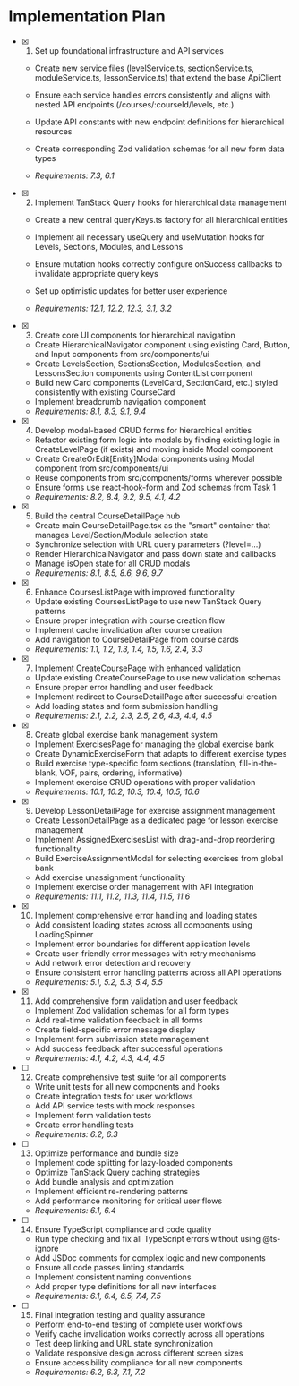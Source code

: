 # Implementation Plan

- [x] 1. Set up foundational infrastructure and API services






  - Create new service files (levelService.ts, sectionService.ts, moduleService.ts, lessonService.ts) that extend the base ApiClient
  - Ensure each service handles errors consistently and aligns with nested API endpoints (/courses/:courseId/levels, etc.)
  - Update API constants with new endpoint definitions for hierarchical resources
  - Create corresponding Zod validation schemas for all new form data types

  - _Requirements: 7.3, 6.1_



- [x] 2. Implement TanStack Query hooks for hierarchical data management










  - Create a new central queryKeys.ts factory for all hierarchical entities
  - Implement all necessary useQuery and useMutation hooks for Levels, Sections, Modules, and Lessons


  - Ensure mutation hooks correctly configure onSuccess callbacks to invalidate appropriate query keys
  - Set up optimistic updates for better user experience
  - _Requirements: 12.1, 12.2, 12.3, 3.1, 3.2_

- [x] 3. Create core UI components for hierarchical navigation







  - Create HierarchicalNavigator component using existing Card, Button, and Input components from src/components/ui
  - Create LevelsSection, SectionsSection, ModulesSection, and LessonsSection components using ContentList component
  - Build new Card components (LevelCard, SectionCard, etc.) styled consistently with existing CourseCard
  - Implement breadcrumb navigation component
  - _Requirements: 8.1, 8.3, 9.1, 9.4_

- [x] 4. Develop modal-based CRUD forms for hierarchical entities


  - Refactor existing form logic into modals by finding existing logic in CreateLevelPage (if exists) and moving inside Modal component
  - Create CreateOrEdit[Entity]Modal components using Modal component from src/components/ui
  - Reuse components from src/components/forms wherever possible
  - Ensure forms use react-hook-form and Zod schemas from Task 1
  - _Requirements: 8.2, 8.4, 9.2, 9.5, 4.1, 4.2_

- [x] 5. Build the central CourseDetailPage hub





  - Create main CourseDetailPage.tsx as the "smart" container that manages Level/Section/Module selection state
  - Synchronize selection with URL query parameters (?level=...)
  - Render HierarchicalNavigator and pass down state and callbacks
  - Manage isOpen state for all CRUD modals
  - _Requirements: 8.1, 8.5, 8.6, 9.6, 9.7_

- [x] 6. Enhance CoursesListPage with improved functionality




  - Update existing CoursesListPage to use new TanStack Query patterns
  - Ensure proper integration with course creation flow
  - Implement cache invalidation after course creation
  - Add navigation to CourseDetailPage from course cards
  - _Requirements: 1.1, 1.2, 1.3, 1.4, 1.5, 1.6, 2.4, 3.3_

- [x] 7. Implement CreateCoursePage with enhanced validation






  - Update existing CreateCoursePage to use new validation schemas
  - Ensure proper error handling and user feedback
  - Implement redirect to CourseDetailPage after successful creation
  - Add loading states and form submission handling
  - _Requirements: 2.1, 2.2, 2.3, 2.5, 2.6, 4.3, 4.4, 4.5_

- [x] 8. Create global exercise bank management system





  - Implement ExercisesPage for managing the global exercise bank
  - Create DynamicExerciseForm that adapts to different exercise types
  - Build exercise type-specific form sections (translation, fill-in-the-blank, VOF, pairs, ordering, informative)
  - Implement exercise CRUD operations with proper validation
  - _Requirements: 10.1, 10.2, 10.3, 10.4, 10.5, 10.6_
- [x] 9. Develop LessonDetailPage for exercise assignment management



  - Create LessonDetailPage as a dedicated page for lesson exercise management
  - Implement AssignedExercisesList with drag-and-drop reordering functionality
  - Build ExerciseAssignmentModal for selecting exercises from global bank
  - Add exercise unassignment functionality
  - Implement exercise order management with API integration
  - _Requirements: 11.1, 11.2, 11.3, 11.4, 11.5, 11.6_

- [x] 10. Implement comprehensive error handling and loading states

























  - Add consistent loading states across all components using LoadingSpinner
  - Implement error boundaries for different application levels
  - Create user-friendly error messages with retry mechanisms
  - Add network error detection and recovery
  - Ensure consistent error handling patterns across all API operations
  - _Requirements: 5.1, 5.2, 5.3, 5.4, 5.5_

- [x] 11. Add comprehensive form validation and user feedback










  - Implement Zod validation schemas for all form types
  - Add real-time validation feedback in all forms
  - Create field-specific error message display
  - Implement form submission state management
  - Add success feedback after successful operations
  - _Requirements: 4.1, 4.2, 4.3, 4.4, 4.5_

- [ ] 12. Create comprehensive test suite for all components
  - Write unit tests for all new components and hooks
  - Create integration tests for user workflows
  - Add API service tests with mock responses
  - Implement form validation tests
  - Create error handling tests
  - _Requirements: 6.2, 6.3_

- [ ] 13. Optimize performance and bundle size
  - Implement code splitting for lazy-loaded components
  - Optimize TanStack Query caching strategies
  - Add bundle analysis and optimization
  - Implement efficient re-rendering patterns
  - Add performance monitoring for critical user flows
  - _Requirements: 6.1, 6.4_

- [ ] 14. Ensure TypeScript compliance and code quality
  - Run type checking and fix all TypeScript errors without using @ts-ignore
  - Add JSDoc comments for complex logic and new components
  - Ensure all code passes linting standards
  - Implement consistent naming conventions
  - Add proper type definitions for all new interfaces
  - _Requirements: 6.1, 6.4, 6.5, 7.4, 7.5_

- [ ] 15. Final integration testing and quality assurance
  - Perform end-to-end testing of complete user workflows
  - Verify cache invalidation works correctly across all operations
  - Test deep linking and URL state synchronization
  - Validate responsive design across different screen sizes
  - Ensure accessibility compliance for all new components
  - _Requirements: 6.2, 6.3, 7.1, 7.2_